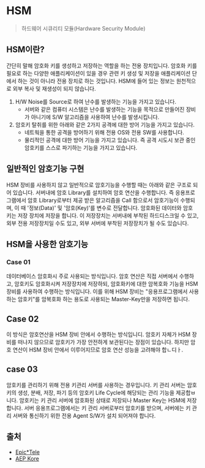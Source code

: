 # HSM

> 하드웨어 시큐리티 모듈(Hardware Security Module)

## HSM이란?

간단히 말해 암호화 키를 생성하고 저장하는 역할을 하는 전용 장치입니다. 암호화 키를 필요로 하는 다양한 애플리케이션이 있을 경우 관련 키 생성 및 저장을 애플리케이션 단에서 하는 것이 아니라 전용 장치로 하는 것입니다. HSM에 들어 있는 정보는 원천적으로 외부 복사 및 재생성이 되지 않습니다.

1. H/W Noise를 Source로 하여 난수를 발생하는 기능을 가지고 있습니다.
   - 서버와 같은 컴퓨터 시스템은 난수를 발생하는 기능을 목적으로 만들어진 장비가 아니기에 S/W 알고리즘을 사용하여 난수를 발생시킵니다.
2. 암호키 탈취를 위한 아래와 같은 2가지 공격에 대한 방어 기능을 가지고 있습니다.
   - 네트웍을 통한 공격을 방어하기 위해 전용 OS와 전용 SW를 사용합니다.
   - 물리적인 공격에 대한 방어 기능을 가지고 있습니다. 즉 공격 시도시 보관 중인 암호키를 스스로 파기하는 기능을 가지고 있습니다.

## 일반적인 암호기능 구현

HSM 장비를 사용하지 않고 일반적으로 암호기능을 수행할 때는 아래와 같은 구조로 되어 있습니다. 서버내에 암호 Library를 설치하여 암호 연산을 수행합니다. 즉 응용프로그램에서 암호 Library로부터 제공 받은 알고리즘을 Call 함으로서 암호기능이 수행되며, 이 때 '정보(Data)' 및 '암호(Key)'를 변수로 전달합니다. 암호화된 데이터와 암호 키는 저장 장치에 저장을 합니다. 이 저장장치는 서버내에 부착된 하드디스크일 수 있고, 외부 전용 저장장치일 수도 있고, 외부 서버에 부착된 저장장치가 될 수도 있습니다.

## HSM을 사용한 암호기능

### Case 01

데이터베이스 암호화시 주로 사용되는 방식입니다. 암호 연산은 직접 서버에서 수행하고, 암호키도 암호화시켜 저장장치에 저장하되, 암호화키에 대한 암복호화 기능을 HSM 장비를 사용하여 수행하는 방식입니다. 이를 위해 HSM 장비는 "응용프로그램에서 사용하는 암호키"를 암복호화 하는 용도로 사용되는 Master-Key만을 저장하면 됩니다.

## Case 02

이 방식은 암호연산을 HSM 장비 안에서 수행하는 방식입니디. 암호키 자체가 HSM 장비를 떠나지 않으므로 암호키가 가장 안전하게 보관된다는 장점이 있습니다. 하지만 암호 연산이 HSM 장비 안에서 이루어지므로 암호 연산 성능을 고려해야 합ㄴ디ㅏ.

## case 03

암호키를 관리하기 위해 전용 키관리 서버를 사용하는 경우입니다. 키 관리 서버는 암호키의 생성, 분배, 저장, 파기 등의 암호키 Life Cycle에 해당되는 관리 기능을 제공합ㅂ니다. 암호키는 키 관리 서버에 암호화된 상태로 저장되나 Master Key는 HSM에 저장합니다. 서버 응용프로그램에서는 키 관리 서버로부터 암호키를 받으며, 서버에는 키 관리 서버와 통신하기 위한 전용 Agent S/W가 설치 되어져야 합니다.

## 출처

- [Epic\*Tele](https://m.blog.naver.com/PostView.nhn?blogId=epicman1&logNo=10179700150&proxyReferer=https%3A%2F%2Fwww.google.com%2F)
- [AEP Kore](http://blog.naver.com/PostView.nhn?blogId=aepkoreanet&logNo=221011181275&parentCategoryNo=&categoryNo=8&viewDate=&isShowPopularPosts=true&from=search)
